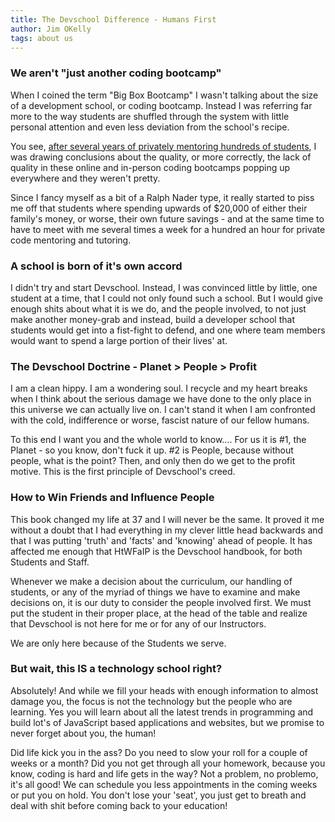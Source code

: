 ```yaml
---
title: The Devschool Difference - Humans First
author: Jim OKelly
tags: about us
---
```

### We aren't "just another coding bootcamp"

When I coined the term "Big Box Bootcamp" I wasn't talking about the size of a development school, or coding bootcamp. Instead I was referring far more to the way students are shuffled through the system with little personal attention and even less deviation from the school's recipe.

You see, [after several years of privately mentoring hundreds of students](https://codementor.io/devschool), I was drawing conclusions about the quality, or more correctly, the lack of quality in these online and in-person coding bootcamps popping up everywhere and they weren't pretty.

Since I fancy myself as a bit of a Ralph Nader type, it really started to piss me off that students where spending upwards of $20,000 of either their family's money, or worse, their own future savings - and at the same time to have to meet with me several times a week for a hundred an hour for private code mentoring and tutoring.

<!--more-->

### A school is born of it's own accord

I didn't try and start Devschool. Instead, I was convinced little by little, one student at a time, that I could not only found such a school. But I would give enough shits about what it is we do, and the people involved, to not just make another money-grab and instead, build a developer school that students would get into a fist-fight to defend, and one where team members would want to spend a large portion of their lives' at.

### The Devschool Doctrine - Planet &gt; People &gt; Profit

I am a clean hippy. I am a wondering soul. I recycle and my heart breaks when I think about the serious damage we have done to the only place in this universe we can actually live on. I can't stand it when I am confronted with the cold, indifference or worse, fascist nature of our fellow humans.

To this end I want you and the whole world to know.... For us it is #1, the Planet - so you know, don't fuck it up. #2 is People, because without people, what is the point? Then, and only then do we get to the profit motive. This is the first principle of Devschool's creed.


### How to Win Friends and Influence People

This book changed my life at 37 and I will never be the same. It proved it me without a doubt that I had everything in my clever little head backwards and that I was putting 'truth' and 'facts' and 'knowing' ahead of people. It has affected me enough that HtWFaIP is the Devschool handbook, for both Students and Staff.

Whenever we make a decision about the curriculum, our handling of students, or any of the myriad of things we have to examine and make decisions on, it is our duty to consider the people involved first. We must put the student in their proper place, at the head of the table and realize that Devschool is not here for me or for any of our Instructors.

We are only here because of the Students we serve.

### But wait, this IS a technology school right?

Absolutely! And while we fill your heads with enough information to almost damage you, the focus is not the technology but the people who are learning. Yes you will learn about all the latest trends in programming and build lot's of JavaScript based applications and websites, but we promise to never forget about you, the human!

Did life kick you in the ass? Do you need to slow your roll for a couple of weeks or a month? Did you not get through all your homework, because you know, coding is hard and life gets in the way? Not a problem, no problemo, it's all good! We can schedule you less appointments in the coming weeks or put you on hold. You don't lose your 'seat', you just get to breath and deal with shit before coming back to your education!

